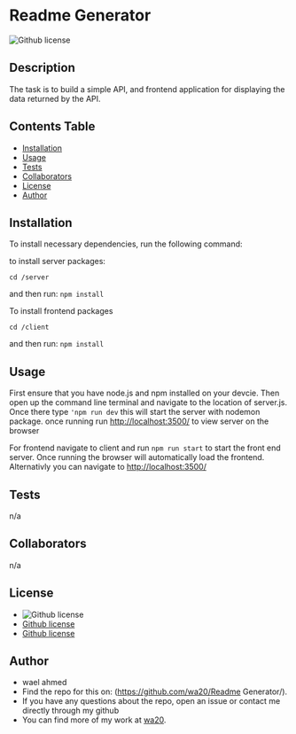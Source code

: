 
  # Readme Generator
  ![Github license](https://img.shields.io/badge/license-MIT-blue.svg)

  ## Description

 The task is to build a simple API, and frontend application for displaying the data returned by the API.

  ## Contents Table
  - [Installation](#Installation)
  - [Usage](#Usage)
  - [Tests](#Tests)
  - [Collaborators](#Collaborators)
  - [License](#License)
  - [Author](#Author)


## Installation
To install necessary dependencies, run the following command:

to install server packages:
```
cd /server
```  
and then run:  `npm install`


To install frontend packages
```
cd /client
```  
and then run:  `npm install`


## Usage
First ensure that you have node.js and npm installed on your devcie. Then open up the command line terminal and navigate to the location of server.js. Once there type `'npm run dev` this will start the server with nodemon package. once running run [http://localhost:3500/]('http://localhost:3500/') to view server on the browser

For frontend navigate to client and run `npm run start` to start the front end server. Once running the browser will automatically load the frontend. Alternativly you can navigate to [http://localhost:3500/]('http://localhost:3000/')



## Tests
n/a

## Collaborators
n/a


## License
- ![Github license](https://img.shields.io/badge/license-MIT-blue.svg)
- [Github license]('https://opensource.org/licenses/MIT')
- [Github license]('https://choosealicense.com/licenses/MIT/')

## Author
- wael ahmed
- Find the repo for this on: (https://github.com/wa20/Readme Generator/).
- If you have any questions about the repo, open an issue or contact me directly through my github
- You can find more of my work at [wa20](https://github.com/wa20/render_the_metrics).

 
